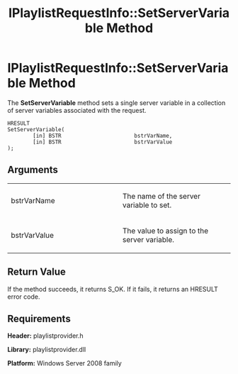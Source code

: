 ﻿---
title: IPlaylistRequestInfo::SetServerVariable Method
TOCTitle: IPlaylistRequestInfo::SetServerVariable Method
ms:assetid: 80ff059b-a0fa-4339-a4fd-5100f60381d9
ms:mtpsurl: https://msdn.microsoft.com/en-us/library/Dd146279(v=VS.90)
ms:contentKeyID: 19132350
ms.date: 05/02/2012
mtps_version: v=VS.90
---

# IPlaylistRequestInfo::SetServerVariable Method

The **SetServerVariable** method sets a single server variable in a collection of server variables associated with the request.

    HRESULT
    SetServerVariable(
            [in] BSTR                       bstrVarName,
            [in] BSTR                       bstrVarValue
    );

## Arguments

<table>
<colgroup>
<col style="width: 50%" />
<col style="width: 50%" />
</colgroup>
<tbody>
<tr class="odd">
<td><p>bstrVarName</p></td>
<td><p>The name of the server variable to set.</p></td>
</tr>
<tr class="even">
<td><p>bstrVarValue</p></td>
<td><p>The value to assign to the server variable.</p></td>
</tr>
</tbody>
</table>


## Return Value

If the method succeeds, it returns S\_OK. If it fails, it returns an HRESULT error code.

## Requirements

**Header:** playlistprovider.h

**Library:** playlistprovider.dll

**Platform:** Windows Server 2008 family


